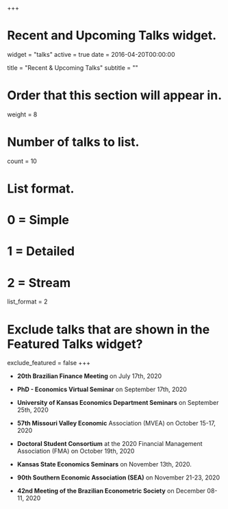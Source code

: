 +++
# Recent and Upcoming Talks widget.
widget = "talks"
active = true
date = 2016-04-20T00:00:00

title = "Recent & Upcoming Talks"
subtitle = ""

# Order that this section will appear in.
weight = 8

# Number of talks to list.
count = 10

# List format.
#   0 = Simple
#   1 = Detailed
#   2 = Stream
list_format = 2

# Exclude talks that are shown in the Featured Talks widget?
exclude_featured = false
+++

* **20th Brazilian Finance Meeting** on July 17th, 2020
<!-- https://doity.com.br/xx-encontro-brasileiro-de-financas -->

* **PhD - Economics Virtual Seminar** on September 17th, 2020
<!-- https://sites.google.com/view/phd-evs2020 -->

* **University of Kansas Economics Department Seminars** on September 25th, 2020
<!-- https://economics.ku.edu/departmental-speaker-seminars -->

* **57th Missouri Valley Economic** Association (MVEA) on October 15-17, 2020
<!-- https://www.mvea.net/annual-conference.html -->

* **Doctoral Student Consortium** at the 2020 Financial Management Association (FMA) on October 19th, 2020
<!-- https://fmai.memberclicks.net/assets/docs/newyork/NYDSCAgendaRevised.pdf -->

* **Kansas State Economics Seminars** on November 13th, 2020.

* **90th Southern Economic Association (SEA)** on November 21-23, 2020

* **42nd Meeting of the Brazilian Econometric Society** on December 08-11, 2020
<!-- https://www.southerneconomic.org/conference/ -->
